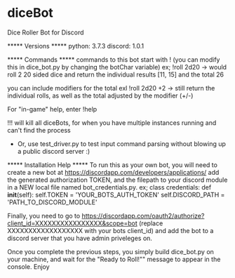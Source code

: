# diceBot
Dice Roller Bot for Discord


***** Versions *****
python: 3.7.3
discord: 1.0.1


***** Commands *****
commands to this bot start with !
(you can modify this in dice_bot.py by changing the botChar variable)
ex;
!roll 2d20 -> would roll 2 20 sided dice and return the individual results [11, 15] and the total 26

you can include modifiers for the total
exl
!roll 2d20 +2 -> still return the individual rolls, as well as the total adjusted by the modifier (+/-)

For "in-game" help, enter
!help

!!! will kill all diceBots, for when you have multiple instances running and can't find the process

- Or, use test_driver.py to test input command parsing without blowing up a public discord server :)



***** Installation Help *****
To run this as your own bot, you will need to create a new bot at https://discordapp.com/developers/applications/
add the generated authorization TOKEN, and the filepath to your discord module in a NEW local file named bot_credentials.py.
ex;
class credentials:
	def __init__(self):
		self.TOKEN = 'YOUR_BOTS_AUTH_TOKEN' 
		self.DISCORD_PATH = 'PATH_TO_DISCORD_MODULE'

Finally, you need to go to https://discordapp.com/oauth2/authorize?client_id=XXXXXXXXXXXXXXXX&scope=bot (replace XXXXXXXXXXXXXXXXXX with your bots client_id)
and add the bot to a discord server that you have admin priveleges on.

Once you complete the previous steps, you simply build dice_bot.py on your machine, and wait for the "Ready to Roll!"" message to appear in the console.
Enjoy
